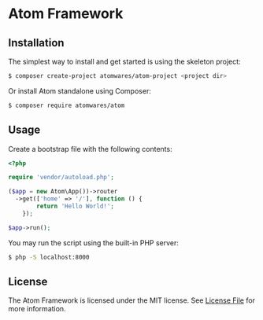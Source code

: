 # Atom Framework

## Installation

The simplest way to install and get started is using the skeleton project:
```bash
$ composer create-project atomwares/atom-project <project dir>
```
Or install Atom standalone using Composer:
```bash
$ composer require atomwares/atom
```

## Usage

Create a bootstrap file with the following contents:
```php
<?php

require 'vendor/autoload.php';

($app = new Atom\App())->router
  ->get(['home' => '/'], function () {
        return 'Hello World!';
    });

$app->run();
```

You may run the script using the built-in PHP server:
```bash
$ php -S localhost:8000
```

## License

The Atom Framework is licensed under the MIT license. See [License File](LICENSE.md) for more information.
